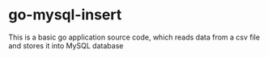 # go-mysql-insert
This is a basic go application source code, which reads data from a csv file and stores it into MySQL database
